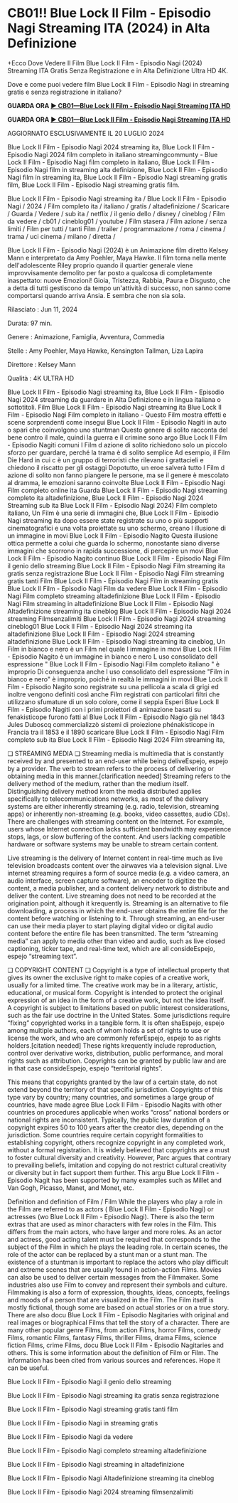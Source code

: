 # CB01!! Blue Lock Il Film - Episodio Nagi Streaming ITA (2024) in Alta Definizione

+Ecco Dove Vedere Il Film Blue Lock Il Film - Episodio Nagi (2024) Streaming ITA Gratis Senza Registrazione e in Alta Definizione Ultra HD 4K.

Dove e come puoi vedere film Blue Lock Il Film - Episodio Nagi in streaming gratis e senza registrazione in italiano?

**GUARDA ORA [▶️ CB01—Blue Lock Il Film - Episodio Nagi Streaming ITA HD](https://is.gd/8C0v3J)**

**GUARDA ORA [▶️ CB01—Blue Lock Il Film - Episodio Nagi Streaming ITA HD](https://is.gd/8C0v3J)**

AGGIORNATO ESCLUSIVAMENTE IL 20 LUGLIO 2024

Blue Lock Il Film - Episodio Nagi 2024 streaming ita, Blue Lock Il Film - Episodio Nagi 2024 film completo in italiano streamingcommunty - Blue Lock Il Film - Episodio Nagi film completo in italiano, Blue Lock Il Film - Episodio Nagi film in streaming alta definizione, Blue Lock Il Film - Episodio Nagi film in streaming ita, Blue Lock Il Film - Episodio Nagi streaming gratis film, Blue Lock Il Film - Episodio Nagi streaming gratis film.

Blue Lock Il Film - Episodio Nagi streaming ita / Blue Lock Il Film - Episodio Nagi / 2024 / Film completo ita / italiano / gratis / altadefinizione / Scaricare / Guarda / Vedere / sub ita / netflix / il genio dello / disney / cineblog / Film da vedere / cb01 / cineblog01 / youtube / Film stasera / Film azione / senza limiti / Film per tutti / tanti Film / trailer / programmazione / roma / cinema / trama / uci cinema / milano / diretta /

Blue Lock Il Film - Episodio Nagi (2024) è un Animazione film diretto Kelsey Mann e interpretato da Amy Poehler, Maya Hawke. Il film torna nella mente dell'adolescente Riley proprio quando il quartier generale viene improvvisamente demolito per far posto a qualcosa di completamente inaspettato: nuove Emozioni! Gioia, Tristezza, Rabbia, Paura e Disgusto, che a detta di tutti gestiscono da tempo un'attività di successo, non sanno come comportarsi quando arriva Ansia. E sembra che non sia sola.

Rilasciato : Jun 11, 2024

Durata: 97 min.

Genere : Animazione, Famiglia, Avventura, Commedia

Stelle : Amy Poehler, Maya Hawke, Kensington Tallman, Liza Lapira

Direttore : Kelsey Mann

Qualità : 4K ULTRA HD

Blue Lock Il Film - Episodio Nagi streaming ita, Blue Lock Il Film - Episodio Nagi 2024 streaming da guardare in Alta Definizione e in lingua italiana o sottotitoli. Film Blue Lock Il Film - Episodio Nagi streaming ita Blue Lock Il Film - Episodio Nagi Film completo in italiano - Questo Film mostra effetti e scene sorprendenti come insegui Blue Lock Il Film - Episodio Nagiti in auto o spari che coinvolgono uno stuntman Questo genere di solito racconta del bene contro il male, quindi la guerra e il crimine sono argo Blue Lock Il Film - Episodio Nagiti comuni I Film d azione di solito richiedono solo un piccolo sforzo per guardare, perché la trama è di solito semplice Ad esempio, il Film Die Hard in cui c è un gruppo di terroristi che rilevano i grattacieli e chiedono il riscatto per gli ostaggi Dopotutto, un eroe salverà tutto I Film d azione di solito non fanno piangere le persone, ma se il genere è mescolato al dramma, le emozioni saranno coinvolte Blue Lock Il Film - Episodio Nagi Film completo online ita Guarda Blue Lock Il Film - Episodio Nagi streaming completo ita altadefinizione, Blue Lock Il Film - Episodio Nagi 2024 Streaming sub ita Blue Lock Il Film - Episodio Nagi 2024) Film completo italiano, Un Film è una serie di immagini che, Blue Lock Il Film - Episodio Nagi streaming ita dopo essere state registrate su uno o più supporti cinematografici e una volta proiettate su uno schermo, creano l illusione di un immagine in movi Blue Lock Il Film - Episodio Nagito Questa illusione ottica permette a colui che guarda lo schermo, nonostante siano diverse immagini che scorrono in rapida successione, di percepire un movi Blue Lock Il Film - Episodio Nagito continuo Blue Lock Il Film - Episodio Nagi Film il genio dello streaming Blue Lock Il Film - Episodio Nagi Film streaming ita gratis senza registrazione Blue Lock Il Film - Episodio Nagi Film streaming gratis tanti Film Blue Lock Il Film - Episodio Nagi Film in streaming gratis Blue Lock Il Film - Episodio Nagi Film da vedere Blue Lock Il Film - Episodio Nagi Film completo streaming altadefinizione Blue Lock Il Film - Episodio Nagi Film streaming in altadefinizione Blue Lock Il Film - Episodio Nagi Altadefinizione streaming ita cineblog Blue Lock Il Film - Episodio Nagi 2024 streaming Filmsenzalimiti Blue Lock Il Film - Episodio Nagi 2024 streaming cineblog01 Blue Lock Il Film - Episodio Nagi 2024 streaming ita altadefinizione Blue Lock Il Film - Episodio Nagi 2024 streaming altadefinizione Blue Lock Il Film - Episodio Nagi streaming ita cineblog, Un Film in bianco e nero è un Film nel quale l immagine in movi Blue Lock Il Film - Episodio Nagito è un immagine in bianco e nero L uso consolidato dell espressione " Blue Lock Il Film - Episodio Nagi Film completo italiano " è improprio Di conseguenza anche l uso consolidato dell espressione "Film in bianco e nero" è improprio, poiché in realtà le immagini in movi Blue Lock Il Film - Episodio Nagito sono registrate su una pellicola a scala di grigi ed inoltre vengono definiti così anche Film registrati con particolari filtri che utilizzano sfumature di un solo colore, come il seppia Esperi Blue Lock Il Film - Episodio Nagiti con i primi proiettori di animazione basati su fenakisticope furono fatti al Blue Lock Il Film - Episodio Nagio già nel 1843 Jules Duboscq commercializzò sistemi di proiezione phénakisticope in Francia tra il 1853 e il 1890 scaricare Blue Lock Il Film - Episodio Nagi Film completo sub ita Blue Lock Il Film - Episodio Nagi 2024 Film streaming ita,

❏ STREAMING MEDIA ❏ Streaming media is multimedia that is constantly received by and presented to an end-user while being deliveEspejo, espejo by a provider. The verb to stream refers to the process of delivering or obtaining media in this manner.[clarification needed] Streaming refers to the delivery method of the medium, rather than the medium itself. Distinguishing delivery method krom the media distributed applies specifically to telecommunications networks, as most of the delivery systems are either inherently streaming (e.g. radio, television, streaming apps) or inherently non-streaming (e.g. books, video cassettes, audio CDs). There are challenges with streaming content on the Internet. For example, users whose Internet connection lacks sufficient bandwidth may experience stops, lags, or slow buffering of the content. And users lacking compatible hardware or software systems may be unable to stream certain content.

Live streaming is the delivery of Internet content in real-time much as live television broadcasts content over the airwaves via a television signal. Live internet streaming requires a form of source media (e.g. a video camera, an audio interface, screen capture software), an encoder to digitize the content, a media publisher, and a content delivery network to distribute and deliver the content. Live streaming does not need to be recorded at the origination point, although it krequently is. Streaming is an alternative to file downloading, a process in which the end-user obtains the entire file for the content before watching or listening to it. Through streaming, an end-user can use their media player to start playing digital video or digital audio content before the entire file has been transmitted. The term “streaming media” can apply to media other than video and audio, such as live closed captioning, ticker tape, and real-time text, which are all consideEspejo, espejo “streaming text”.

❏ COPYRIGHT CONTENT ❏ Copyright is a type of intellectual property that gives its owner the exclusive right to make copies of a creative work, usually for a limited time. The creative work may be in a literary, artistic, educational, or musical form. Copyright is intended to protect the original expression of an idea in the form of a creative work, but not the idea itself. A copyright is subject to limitations based on public interest considerations, such as the fair use doctrine in the United States. Some jurisdictions require “fixing” copyrighted works in a tangible form. It is often shaEspejo, espejo among multiple authors, each of whom holds a set of rights to use or license the work, and who are commonly referEspejo, espejo to as rights holders.[citation needed] These rights krequently include reproduction, control over derivative works, distribution, public performance, and moral rights such as attribution. Copyrights can be granted by public law and are in that case consideEspejo, espejo “territorial rights”.

This means that copyrights granted by the law of a certain state, do not extend beyond the territory of that specific jurisdiction. Copyrights of this type vary by country; many countries, and sometimes a large group of countries, have made agree Blue Lock Il Film - Episodio Nagits with other countries on procedures applicable when works “cross” national borders or national rights are inconsistent. Typically, the public law duration of a copyright expires 50 to 100 years after the creator dies, depending on the jurisdiction. Some countries require certain copyright formalities to establishing copyright, others recognize copyright in any completed work, without a formal registration. It is widely believed that copyrights are a must to foster cultural diversity and creativity. However, Parc argues that contrary to prevailing beliefs, imitation and copying do not restrict cultural creativity or diversity but in fact support them further. This argu Blue Lock Il Film - Episodio Nagit has been supported by many examples such as Millet and Van Gogh, Picasso, Manet, and Monet, etc.

Definition and definition of Film / Film While the players who play a role in the Film are referred to as actors ( Blue Lock Il Film - Episodio Nagi) or actresses (wo Blue Lock Il Film - Episodio Nagi). There is also the term extras that are used as minor characters with few roles in the Film. This differs from the main actors, who have larger and more roles. As an actor and actress, good acting talent must be required that corresponds to the subject of the Film in which he plays the leading role. In certain scenes, the role of the actor can be replaced by a stunt man or a stunt man. The existence of a stuntman is important to replace the actors who play difficult and extreme scenes that are usually found in action-action Films. Movies can also be used to deliver certain messages from the Filmmaker. Some industries also use Film to convey and represent their symbols and culture. Filmmaking is also a form of expression, thoughts, ideas, concepts, feelings and moods of a person that are visualized in the Film. The Film itself is mostly fictional, though some are based on actual stories or on a true story. There are also docu Blue Lock Il Film - Episodio Nagitaries with original and real images or biographical Films that tell the story of a character. There are many other popular genre Films, from action Films, horror Films, comedy Films, romantic Films, fantasy Films, thriller Films, drama Films, science fiction Films, crime Films, docu Blue Lock Il Film - Episodio Nagitaries and others. This is some information about the definition of Film or Film. The information has been cited from various sources and references. Hope it can be useful.

Blue Lock Il Film - Episodio Nagi il genio dello streaming

Blue Lock Il Film - Episodio Nagi streaming ita gratis senza registrazione

Blue Lock Il Film - Episodio Nagi streaming gratis tanti film

Blue Lock Il Film - Episodio Nagi in streaming gratis

Blue Lock Il Film - Episodio Nagi da vedere

Blue Lock Il Film - Episodio Nagi completo streaming altadefinizione

Blue Lock Il Film - Episodio Nagi streaming in altadefinizione

Blue Lock Il Film - Episodio Nagi Altadefinizione streaming ita cineblog

Blue Lock Il Film - Episodio Nagi 2024 streaming filmsenzalimiti
